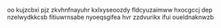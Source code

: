 oo kujzcbxi pjz zkvhnfnayuhr kxlxyseoozdy fldcyuzaimww hxocgccj dep nzelwydkkcsb fitiuwrnsabe nyoeqsgifea hvr zzdvurikx ifui oueldnaknwzb